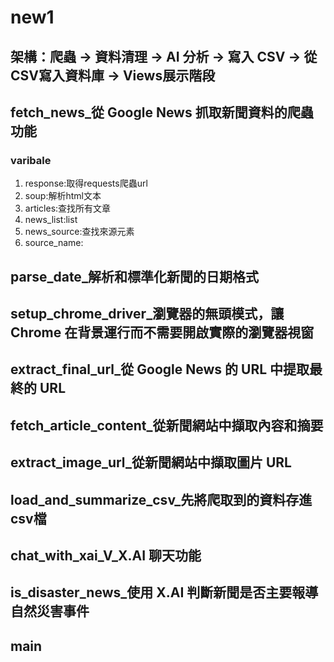 # new1

## 架構：爬蟲 -> 資料清理 -> AI 分析 -> 寫入 CSV -> 從 CSV寫入資料庫 -> Views展示階段

## fetch_news_從 Google News 抓取新聞資料的爬蟲功能
### varibale 
1. response:取得requests爬蟲url
2. soup:解析html文本
3. articles:查找所有文章
4. news_list:list
5. news_source:查找來源元素
6. source_name:
## parse_date_解析和標準化新聞的日期格式

## setup_chrome_driver_瀏覽器的無頭模式，讓 Chrome 在背景運行而不需要開啟實際的瀏覽器視窗

## extract_final_url_從 Google News 的 URL 中提取最終的 URL

## fetch_article_content_從新聞網站中擷取內容和摘要

## extract_image_url_從新聞網站中擷取圖片 URL

## load_and_summarize_csv_先將爬取到的資料存進csv檔

## chat_with_xai_V_X.AI 聊天功能

## is_disaster_news_使用 X.AI 判斷新聞是否主要報導自然災害事件

## main

